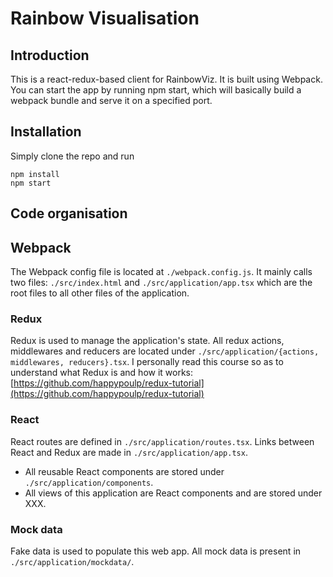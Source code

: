 # Rainbow Visualisation

## Introduction

This is a react-redux-based client for RainbowViz. It is built using Webpack. You can start the app by running npm start, which will basically build a webpack bundle and serve it on a specified port.

## Installation

Simply clone the repo and run

```
npm install
npm start
```

## Code organisation

## Webpack

The Webpack config file is located at `./webpack.config.js`. It mainly calls two files: `./src/index.html` and `./src/application/app.tsx` which are the root files to all other files of the application.

### Redux
Redux is used to manage the application's state.
All redux actions, middlewares and reducers are located under `./src/application/{actions, middlewares, reducers}.tsx`.
I personally read this course so as to understand what Redux is and how it works: [https://github.com/happypoulp/redux-tutorial](https://github.com/happypoulp/redux-tutorial)

### React
React routes are defined in `./src/application/routes.tsx`. Links between React and Redux are made in `./src/application/app.tsx`.

* All reusable React components are stored under `./src/application/components`.
* All views of this application are React components and are stored under XXX.

### Mock data

Fake data is used to populate this web app. All mock data is present in `./src/application/mockdata/`.
